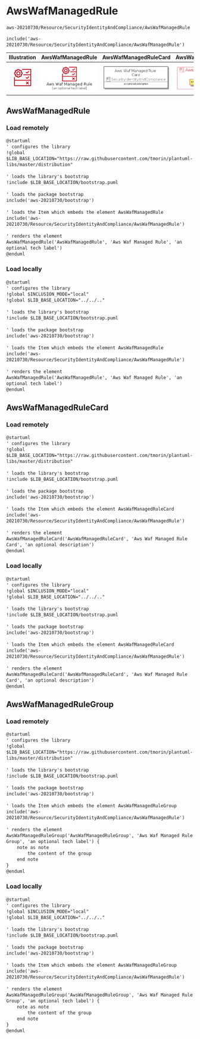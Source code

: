 # AwsWafManagedRule


```text
aws-20210730/Resource/SecurityIdentityAndCompliance/AwsWafManagedRule
```

```text
include('aws-20210730/Resource/SecurityIdentityAndCompliance/AwsWafManagedRule')
```



| Illustration | AwsWafManagedRule | AwsWafManagedRuleCard | AwsWafManagedRuleGroup |
| :---: | :---: | :---: | :---: |
| ![illustration for Illustration](../../../aws-20210730/Resource/SecurityIdentityAndCompliance/AwsWafManagedRule.png) | ![illustration for AwsWafManagedRule](../../../aws-20210730/Resource/SecurityIdentityAndCompliance/AwsWafManagedRule.Local.png) | ![illustration for AwsWafManagedRuleCard](../../../aws-20210730/Resource/SecurityIdentityAndCompliance/AwsWafManagedRuleCard.Local.png) | ![illustration for AwsWafManagedRuleGroup](../../../aws-20210730/Resource/SecurityIdentityAndCompliance/AwsWafManagedRuleGroup.Local.png) |




## AwsWafManagedRule

### Load remotely
```plantuml
@startuml
' configures the library
!global $LIB_BASE_LOCATION="https://raw.githubusercontent.com/tmorin/plantuml-libs/master/distribution"

' loads the library's bootstrap
!include $LIB_BASE_LOCATION/bootstrap.puml

' loads the package bootstrap
include('aws-20210730/bootstrap')

' loads the Item which embeds the element AwsWafManagedRule
include('aws-20210730/Resource/SecurityIdentityAndCompliance/AwsWafManagedRule')

' renders the element
AwsWafManagedRule('AwsWafManagedRule', 'Aws Waf Managed Rule', 'an optional tech label')
@enduml
```

### Load locally
```plantuml
@startuml
' configures the library
!global $INCLUSION_MODE="local"
!global $LIB_BASE_LOCATION="../../.."

' loads the library's bootstrap
!include $LIB_BASE_LOCATION/bootstrap.puml

' loads the package bootstrap
include('aws-20210730/bootstrap')

' loads the Item which embeds the element AwsWafManagedRule
include('aws-20210730/Resource/SecurityIdentityAndCompliance/AwsWafManagedRule')

' renders the element
AwsWafManagedRule('AwsWafManagedRule', 'Aws Waf Managed Rule', 'an optional tech label')
@enduml
```

## AwsWafManagedRuleCard

### Load remotely
```plantuml
@startuml
' configures the library
!global $LIB_BASE_LOCATION="https://raw.githubusercontent.com/tmorin/plantuml-libs/master/distribution"

' loads the library's bootstrap
!include $LIB_BASE_LOCATION/bootstrap.puml

' loads the package bootstrap
include('aws-20210730/bootstrap')

' loads the Item which embeds the element AwsWafManagedRuleCard
include('aws-20210730/Resource/SecurityIdentityAndCompliance/AwsWafManagedRule')

' renders the element
AwsWafManagedRuleCard('AwsWafManagedRuleCard', 'Aws Waf Managed Rule Card', 'an optional description')
@enduml
```

### Load locally
```plantuml
@startuml
' configures the library
!global $INCLUSION_MODE="local"
!global $LIB_BASE_LOCATION="../../.."

' loads the library's bootstrap
!include $LIB_BASE_LOCATION/bootstrap.puml

' loads the package bootstrap
include('aws-20210730/bootstrap')

' loads the Item which embeds the element AwsWafManagedRuleCard
include('aws-20210730/Resource/SecurityIdentityAndCompliance/AwsWafManagedRule')

' renders the element
AwsWafManagedRuleCard('AwsWafManagedRuleCard', 'Aws Waf Managed Rule Card', 'an optional description')
@enduml
```

## AwsWafManagedRuleGroup

### Load remotely
```plantuml
@startuml
' configures the library
!global $LIB_BASE_LOCATION="https://raw.githubusercontent.com/tmorin/plantuml-libs/master/distribution"

' loads the library's bootstrap
!include $LIB_BASE_LOCATION/bootstrap.puml

' loads the package bootstrap
include('aws-20210730/bootstrap')

' loads the Item which embeds the element AwsWafManagedRuleGroup
include('aws-20210730/Resource/SecurityIdentityAndCompliance/AwsWafManagedRule')

' renders the element
AwsWafManagedRuleGroup('AwsWafManagedRuleGroup', 'Aws Waf Managed Rule Group', 'an optional tech label') {
    note as note
        the content of the group
    end note
}
@enduml
```

### Load locally
```plantuml
@startuml
' configures the library
!global $INCLUSION_MODE="local"
!global $LIB_BASE_LOCATION="../../.."

' loads the library's bootstrap
!include $LIB_BASE_LOCATION/bootstrap.puml

' loads the package bootstrap
include('aws-20210730/bootstrap')

' loads the Item which embeds the element AwsWafManagedRuleGroup
include('aws-20210730/Resource/SecurityIdentityAndCompliance/AwsWafManagedRule')

' renders the element
AwsWafManagedRuleGroup('AwsWafManagedRuleGroup', 'Aws Waf Managed Rule Group', 'an optional tech label') {
    note as note
        the content of the group
    end note
}
@enduml
```

